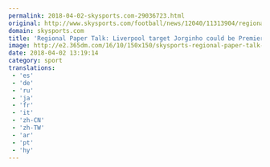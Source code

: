 ```yaml
---
permalink: 2018-04-02-skysports.com-29036723.html
original: http://www.skysports.com/football/news/12040/11313904/regional-paper-talk-liverpool-target-jorginho-could-be-premier-league-bound
domain: skysports.com
title: 'Regional Paper Talk: Liverpool target Jorginho could be Premier League bound'
image: http://e2.365dm.com/16/10/150x150/skysports-regional-paper-talk-regionals-regional-papers_3808476.jpg
date: 2018-04-02 13:19:14
category: sport
translations: 
 - 'es'
 - 'de'
 - 'ru'
 - 'ja'
 - 'fr'
 - 'it'
 - 'zh-CN'
 - 'zh-TW'
 - 'ar'
 - 'pt'
 - 'hy'
---
```


